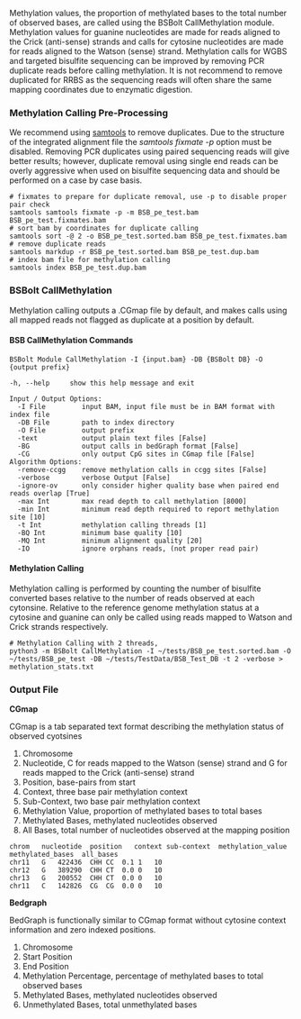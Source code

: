 Methylation values, the proportion of methylated bases to the total number of observed bases, are called using the
BSBolt CallMethylation module. Methylation values for guanine nucleotides are made for reads aligned to the Crick
(anti-sense) strands and calls for cytosine nucleotides are made for reads aligned to the Watson (sense) strand.
Methylation calls for WGBS and targeted bisulfite sequencing can be improved by removing PCR duplicate reads before
calling methylation. It is not recommend to remove duplicated for RRBS as the sequencing reads will often share
the same mapping coordinates due to enzymatic digestion.

### Methylation Calling Pre-Processing

We recommend using [samtools](http://www.htslib.org/) to remove duplicates. Due to the structure of the integrated
alignment file the *samtools fixmate -p* option must be disabled. Removing PCR duplicates using paired sequencing
reads will give better results; however, duplicate removal using single end reads can be overly aggressive when
used on bisulfite sequencing data and should be performed on a case by case basis.

```shell
# fixmates to prepare for duplicate removal, use -p to disable proper pair check
samtools samtools fixmate -p -m BSB_pe_test.bam BSB_pe_test.fixmates.bam
# sort bam by coordinates for duplicate calling
samtools sort -@ 2 -o BSB_pe_test.sorted.bam BSB_pe_test.fixmates.bam
# remove duplicate reads
samtools markdup -r BSB_pe_test.sorted.bam BSB_pe_test.dup.bam
# index bam file for methylation calling
samtools index BSB_pe_test.dup.bam
```

### BSBolt CallMethylation

Methylation calling outputs a .CGmap file by default, and makes calls using
all mapped reads not flagged as duplicate at a position by default. 

#### **BSB CallMethylation Commands**

```shell
BSBolt Module CallMethylation -I {input.bam} -DB {BSBolt DB} -O {output prefix}

-h, --help     show this help message and exit

Input / Output Options:
  -I File         input BAM, input file must be in BAM format with index file
  -DB File        path to index directory
  -O File         output prefix
  -text           output plain text files [False]
  -BG             output calls in bedGraph format [False]
  -CG             only output CpG sites in CGmap file [False]
Algorithm Options:
  -remove-ccgg    remove methylation calls in ccgg sites [False]
  -verbose        verbose Output [False]
  -ignore-ov      only consider higher quality base when paired end reads overlap [True]
  -max Int        max read depth to call methylation [8000]
  -min Int        minimum read depth required to report methylation site [10]
  -t Int          methylation calling threads [1]
  -BQ Int         minimum base quality [10]
  -MQ Int         minimum alignment quality [20]
  -IO             ignore orphans reads, (not proper read pair)
```

#### **Methylation Calling**

Methylation calling is performed by counting the number of bisulfite converted bases relative to the number of reads
observed at each cytonsine. Relative to the reference genome methylation status at a cytosine and guanine
can only be called using reads mapped to Watson and Crick strands respectively.

```shell
# Methylation Calling with 2 threads, 
python3 -m BSBolt CallMethylation -I ~/tests/BSB_pe_test.sorted.bam -O ~/tests/BSB_pe_test -DB ~/tests/TestData/BSB_Test_DB -t 2 -verbose > methylation_stats.txt
```

### **Output File**

**CGmap**

CGmap is a tab separated text format describing the methylation status of observed cyotsines

  1. Chromosome
  2. Nucleotide, C for reads mapped to the Watson (sense) strand and G for reads mapped to the Crick (anti-sense) strand
  3. Position, base-pairs from start
  4. Context, three base pair methylation context
  5. Sub-Context, two base pair methylation context
  6. Methylation Value, proportion of methylated bases to total bases
  7. Methylated Bases, methylated nucleotides observed
  8. All Bases, total number of nucleotides observed at the mapping position

```text
chrom   nucleotide  position   context sub-context  methylation_value methylated_bases  all_bases
chr11	G	422436	CHH	CC	0.1	1	10
chr12	G	389290	CHH	CT	0.0	0	10
chr13	G	200552	CHH	CT	0.0	0	10
chr11	C	142826	CG	CG	0.0	0	10
```

**Bedgraph**

BedGraph is functionally similar to CGmap format without cytosine context information and zero indexed positions.

  1. Chromosome
  2. Start Position
  4. End Position
  6. Methylation Percentage, percentage of methylated bases to total observed bases
  7. Methylated Bases, methylated nucleotides observed
  8. Unmethylated Bases, total unmethylated bases

